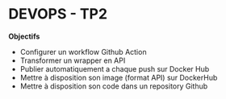 # DEVOPS - TP2

**Objectifs**

- Configurer un workflow Github Action
- Transformer un wrapper en API
- Publier automatiquement a chaque push sur Docker Hub
- Mettre à disposition son image (format API) sur DockerHub
- Mettre à disposition son code dans un repository Github
